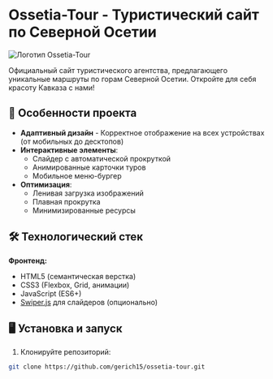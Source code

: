 # Ossetia-Tour - Туристический сайт по Северной Осетии

![Логотип Ossetia-Tour](./image/svg/logo.svg)

Официальный сайт туристического агентства, предлагающего уникальные маршруты по горам Северной Осетии. Откройте для себя красоту Кавказа с нами!

## 🚀 Особенности проекта

- **Адаптивный дизайн** - Корректное отображение на всех устройствах (от мобильных до десктопов)
- **Интерактивные элементы**:
  - Слайдер с автоматической прокруткой
  - Анимированные карточки туров
  - Мобильное меню-бургер
- **Оптимизация**:
  - Ленивая загрузка изображений
  - Плавная прокрутка
  - Минимизированные ресурсы

## 🛠 Технологический стек

**Фронтенд:**
- HTML5 (семантическая верстка)
- CSS3 (Flexbox, Grid, анимации)
- JavaScript (ES6+)
- [Swiper.js](https://swiperjs.com/) для слайдеров (опционально)

## 🖥 Установка и запуск

1. Клонируйте репозиторий:
```bash
git clone https://github.com/gerich15/ossetia-tour.git
